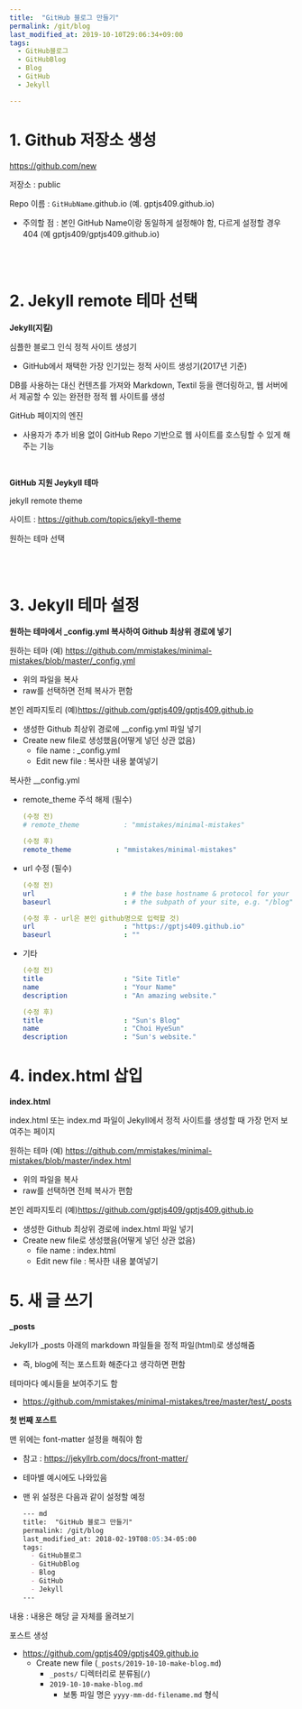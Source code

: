 ```yaml
---
title:  "GitHub 블로그 만들기"
permalink: /git/blog
last_modified_at: 2019-10-10T29:06:34+09:00
tags:
  - GitHub블로그
  - GitHubBlog
  - Blog
  - GitHub
  - Jekyll

---
```


# 1. Github 저장소 생성

https://github.com/new

저장소 : public

Repo 이름 : `GitHubName`.github.io (예. gptjs409.github.io)
- 주의할 점 : 본인 GitHub Name이랑 동일하게 설정해야 함, 다르게 설정할 경우 404 (예 gptjs409/gptjs409.github.io)

<br>
<br>

# 2. Jekyll remote 테마 선택

**Jekyll(지킬)**

심플한 블로그 인식 정적 사이트 생성기
- GitHub에서 채택한 가장 인기있는 정적 사이트 생성기(2017년 기준)

DB를 사용하는 대신 컨텐츠를 가져와 Markdown, Textil 등을 랜더링하고, 웹 서버에서 제공할 수 있는 완전한 정적 웹 사이트를 생성

GitHub 페이지의 엔진
- 사용자가 추가 비용 없이 GitHub Repo 기반으로 웹 사이트를 호스팅할 수 있게 해주는 기능

<br>

**GitHub 지원 Jeykyll 테마**

jekyll remote theme

사이트 : https://github.com/topics/jekyll-theme

원하는 테마 선택


<br>
<br>

# 3. Jekyll 테마 설정

**원하는 테마에서 _config.yml 복사하여 Github 최상위 경로에 넣기**

원하는 테마 (예) https://github.com/mmistakes/minimal-mistakes/blob/master/_config.yml

- 위의 파일을 복사
- raw를 선택하면 전체 복사가 편함

본인 레파지토리 (예)https://github.com/gptjs409/gptjs409.github.io

- 생성한 Github 최상위 경로에 __config.yml 파일 넣기
- Create new file로 생성했음(어떻게 넣던 상관 없음)
  - file name : _config.yml
  - Edit new file : 복사한 내용 붙여넣기

복사한 __config.yml

- remote_theme 주석 해제 (필수)

  ```yml
  (수정 전)
  # remote_theme           : "mmistakes/minimal-mistakes"
  
  (수정 후)
  remote_theme           : "mmistakes/minimal-mistakes"
  ```

- url 수정 (필수)

  ```yml
  (수정 전)
  url                      : # the base hostname & protocol for your site e.g. "https://mmistakes.github.io"
  baseurl                  : # the subpath of your site, e.g. "/blog"
  
  (수정 후 - url은 본인 github명으로 입력할 것)
  url                      : "https://gptjs409.github.io"
  baseurl                  : ""
  ```

- 기타

  ```yml
  (수정 전)
  title                    : "Site Title"
  name                     : "Your Name"
  description              : "An amazing website."
  
  (수정 후)
  title                    : "Sun's Blog"
  name                     : "Choi HyeSun"
  description              : "Sun's website."
  ```







# 4. index.html 삽입

**index.html**

index.html 또는 index.md 파일이 Jekyll에서 정적 사이트를 생성할 때 가장 먼저 보여주는 페이지

원하는 테마 (예) https://github.com/mmistakes/minimal-mistakes/blob/master/index.html

- 위의 파일을 복사
- raw를 선택하면 전체 복사가 편함

본인 레파지토리 (예)https://github.com/gptjs409/gptjs409.github.io

- 생성한 Github 최상위 경로에 index.html 파일 넣기
- Create new file로 생성했음(어떻게 넣던 상관 없음)
  - file name : index.html
  - Edit new file : 복사한 내용 붙여넣기







# 5. 새 글 쓰기

**_posts**

Jekyll가 _posts 아래의 markdown 파일들을 정적 파일(html)로 생성해줌

- 즉, blog에 적는 포스트화 해준다고 생각하면 편함

테마마다 예시들을 보여주기도 함

- https://github.com/mmistakes/minimal-mistakes/tree/master/test/_posts



**첫 번째 포스트**

맨 위에는 font-matter 설정을 해줘야 함

- 참고 : https://jekyllrb.com/docs/front-matter/

- 테마별 예시에도 나와있음

- 맨 위 설정은 다음과 같이 설정할 예정

  ```md
  --- md
  title:  "GitHub 블로그 만들기"
  permalink: /git/blog
  last_modified_at: 2018-02-19T08:05:34-05:00
  tags:
    - GitHub블로그
    - GitHubBlog
    - Blog
    - GitHub
    - Jekyll
  ---
  ```

내용 : 내용은 해당 글 자체를 올려보기

포스트 생성

- https://github.com/gptjs409/gptjs409.github.io
  - Create new file (`_posts/2019-10-10-make-blog.md`)
    - `_posts/` 디렉터리로 분류됨(`/`)
    - `2019-10-10-make-blog.md`
      - 보통 파일 명은 `yyyy-mm-dd-filename.md` 형식
